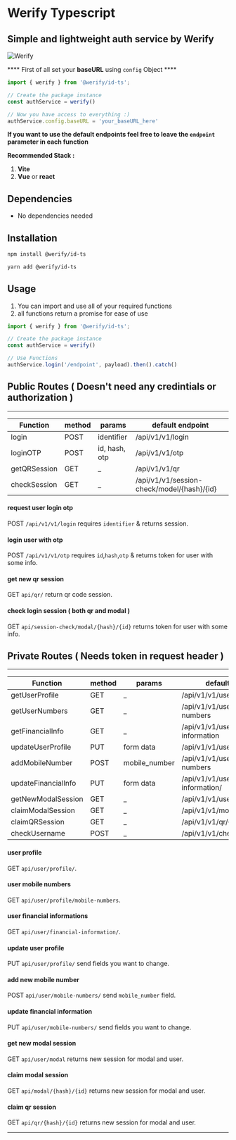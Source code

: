 # Werify Typescript
## Simple and lightweight auth service by **Werify**


![Werify](https://avatars.githubusercontent.com/u/125675596?s=200&v=4)



**** First of all set your **baseURL** using `config` Object ****

```javascript
import { werify } from '@werify/id-ts';

// Create the package instance
const authService = werify()

// Now you have access to everything :)
authService.config.baseURL = 'your_baseURL_here'
```

**If you want to use the default endpoints feel free to leave the `endpoint` parameter in each function**

**Recommended Stack :**
1. **Vite**
2. **Vue** or **react**


## Dependencies
- No dependencies needed

## Installation
```bash
npm install @werify/id-ts
```
```bash
yarn add @werify/id-ts
```

## Usage
1. You can import and use all of your required functions
2. all functions return a promise for ease of use


```javascript
import { werify } from '@werify/id-ts';

// Create the package instance
const authService = werify()

// Use Functions
authService.login('/endpoint', payload).then().catch()
```

## Public Routes ( Doesn't need any credintials or authorization )

----------


Function | method | params | default endpoint
---- | ---- | ---- | --- |
login| POST | identifier | /api/v1/v1/login
loginOTP| POST | id, hash, otp | /api/v1/v1/otp
getQRSession| GET | _ | /api/v1/v1/qr
checkSession| GET | _ | /api/v1/v1/session-check/model/{hash}/{id}


#### request user login otp 
POST `/api/v1/v1/login` requires `identifier` & returns session.

#### login user with otp
POST `/api/v1/v1/otp` requires `id`,`hash`,`otp` & returns token for user with some info.

#### get new qr session
GET `api/qr/` return qr code session.

#### check login session ( both qr and modal )
GET `api/session-check/modal/{hash}/{id}` returns token for user with some info.



## Private Routes ( Needs token in request header )
----------
Function | method | params | default endpoint
---- | ---- | ---- | --- |
getUserProfile| GET | _ | /api/v1/v1/user/profile
getUserNumbers| GET | _ | /api/v1/v1/user/profile/mobile-numbers
getFinancialInfo| GET | _ | /api/v1/v1/user/financial-information
updateUserProfile| PUT | form data | /api/v1/v1/user/profile
addMobileNumber| POST | mobile_number | /api/v1/v1/user/mobile-numbers
updateFinancialInfo| PUT | form data | /api/v1/v1/user/financial-information/
getNewModalSession| GET | _ | /api/v1/v1/user/modal
claimModalSession| GET | _ | /api/v1/v1/modal/{hash}/{id}
claimQRSession| GET | _ | /api/v1/v1/qr/{hash}/{id}
checkUsername| POST | _ | /api/v1/v1/check-username

#### user profile
GET `api/user/profile/`.

#### user mobile numbers
GET `api/user/profile/mobile-numbers`.

#### user financial informations
GET `api/user/financial-information/`.

#### update user profile
PUT `api/user/profile/` send fields you want to change.

#### add new mobile number
POST `api/user/mobile-numbers/` send `mobile_number` field.

#### update financial information
PUT `api/user/mobile-numbers/` send fields you want to change.

#### get new modal session
GET `api/user/modal` returns new session for modal and user.

#### claim modal session
GET `api/modal/{hash}/{id}` returns new session for modal and user.

#### claim qr session
GET `api/qr/{hash}/{id}` returns new session for modal and user.

----------